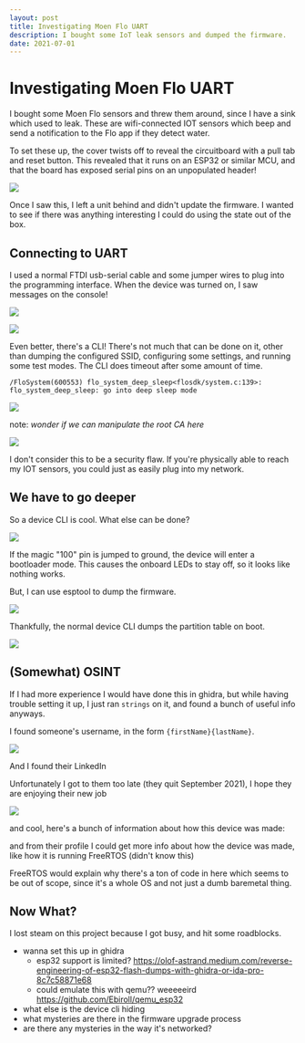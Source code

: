 ```yaml
---
layout: post
title: Investigating Moen Flo UART
description: I bought some IoT leak sensors and dumped the firmware.
date: 2021-07-01
---
```


# Investigating Moen Flo UART

I bought some Moen Flo sensors and threw them around, since I have a sink which
used to leak. These are wifi-connected IOT sensors which beep and send a notification
to the Flo app if they detect water.

To set these up, the cover twists off to reveal the circuitboard with a pull tab and reset button.
This revealed that it runs on an ESP32 or similar MCU, and that the board has exposed serial pins
on an unpopulated header!

![](/images/flo/setup.png)

Once I saw this, I left a unit behind and didn't update the firmware. I wanted to see
if there was anything interesting I could do using the state out of the box.

## Connecting to UART

I used a normal FTDI usb-serial cable and some jumper wires to plug into the programming
interface. When the device was turned on, I saw messages on the console!

![](/images/flo/serialConnect.png)

![](/images/flo/imin.png)

Even better, there's a CLI! There's not much that can be done on it, other than dumping the configured SSID,
configuring some settings, and running some test modes.
The CLI does timeout after some amount of time.

```
/FloSystem(600553) flo_system_deep_sleep<flosdk/system.c:139>: flo_system_deep_sleep: go into deep sleep mode
```

![](/images/flo/2023-02-07-21-53-10.png)

note: _wonder if we can manipulate the root CA here_

![](/images/flo/2023-02-07-21-53-26.png)

I don't consider this to be a security flaw. If you're physically able to reach my IOT sensors, you could just as easily plug
into my network.

## We have to go deeper

So a device CLI is cool. What else can be done?

![](/images/flo/magic100pin.png)

If the magic "100" pin is jumped to ground, the device will enter a bootloader mode.
This causes the onboard LEDs to stay off, so it looks like nothing works.

But, I can use esptool to dump the firmware.

![](/images/flo/2023-02-07-21-50-42.png)

Thankfully, the normal device CLI dumps the partition table on boot.

<!-- todo get a better screenshot of this -->
![](/images/flo/2023-02-07-21-50-16.png)

## (Somewhat) OSINT

If I had more experience I would have done this in ghidra, but while having
trouble setting it up, I just ran `strings` on it, and found a bunch
of useful info anyways.

I found someone's username, in the form `{firstName}{lastName}`.

![](/images/flo/2023-02-07-21-54-42.png)

And I found their LinkedIn

Unfortunately I got to them too late (they quit September 2021), I hope they are enjoying their new job

![](/images/flo/2023-02-07-21-55-38.png)

and cool, here's a bunch of information about how this device was made:

and from their profile I could get more info about how the device was made, like how it is running FreeRTOS (didn't know this)

FreeRTOS would explain why there's a ton of code in here which seems
to be out of scope, since it's a whole OS and not just a dumb baremetal thing.

## Now What?

I lost steam on this project because I got busy, and hit some roadblocks.

- wanna set this up in ghidra
  - esp32 support is limited? https://olof-astrand.medium.com/reverse-engineering-of-esp32-flash-dumps-with-ghidra-or-ida-pro-8c7c58871e68
  - could emulate this with qemu?? weeeeeird https://github.com/Ebiroll/qemu_esp32
- what else is the device cli hiding
- what mysteries are there in the firmware upgrade process
- are there any mysteries in the way it's networked?

